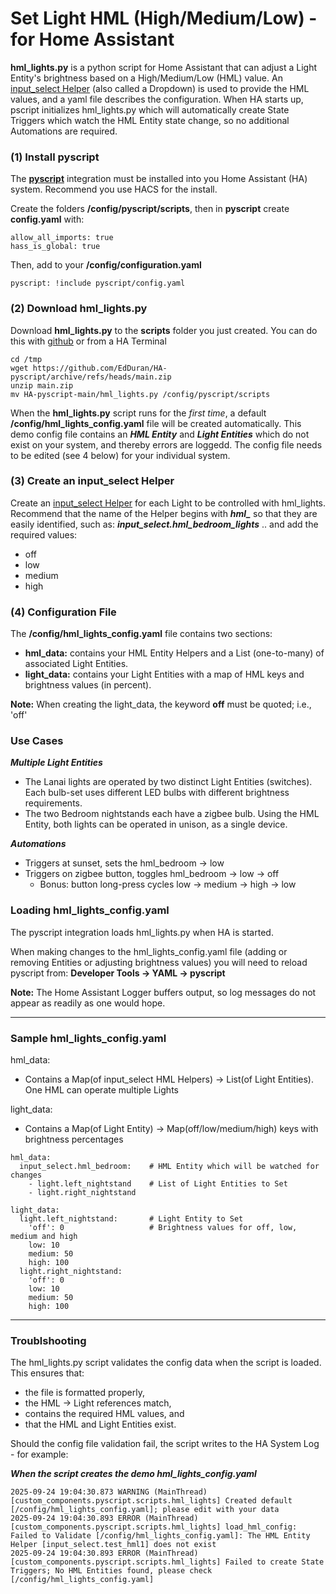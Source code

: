 # Set Light HML (High/Medium/Low) - for Home Assistant

**hml_lights.py** is a python script for Home Assistant that can adjust a Light Entity's
brightness based on a High/Medium/Low (HML) value. An [input_select Helper](https://www.home-assistant.io/integrations/input_select/)
(also called a Dropdown) is used to provide the HML values, and a yaml file describes the configuration.
When HA starts up, pscript initializes hml_lights.py which will automatically create State Triggers
which watch the HML Entity state change, so no additional Automations are required.

### (1) Install pyscript
The [**pyscript**](https://hacs-pyscript.readthedocs.io/en/stable/index.html) integration
must be installed into you Home Assistant (HA) system. Recommend you use HACS for the install.

Create the folders **/config/pyscript/scripts**, then in **pyscript** create **config.yaml** with:
```
allow_all_imports: true
hass_is_global: true
```
Then, add to your **/config/configuration.yaml**
```
pyscript: !include pyscript/config.yaml
```

### (2) Download hml_lights.py

Download **hml_lights.py** to the **scripts** folder you just created. You can do this
with [github](https://github.com/EdDuran/HA-pyscript) or from a HA Terminal
```
cd /tmp
wget https://github.com/EdDuran/HA-pyscript/archive/refs/heads/main.zip
unzip main.zip
mv HA-pyscript-main/hml_lights.py /config/pyscript/scripts
```
When the **hml_lights.py** script runs for the _first time_, a default **/config/hml_lights_config.yaml**
file will be created automatically. This demo config file contains an ***HML Entity*** and ***Light Entities***
which do not exist on your system, and thereby errors are loggedd. The config file needs to be edited
(see 4 below) for your individual system.

### (3) Create an input_select Helper
Create an [input_select Helper](https://www.home-assistant.io/integrations/input_select/) for each Light to
be controlled with hml_lights. Recommend that the name of the Helper begins with ***hml_*** so that they are
easily identified, such as: ***input_select.hml_bedroom_lights*** .. and add the required values:
- off
- low
- medium
- high

### (4) Configuration File
The **/config/hml_lights_config.yaml** file contains two sections:
- **hml_data:** contains your HML Entity Helpers and a List (one-to-many) of associated Light Entities.
- **light_data:** contains your Light Entities with a map of HML keys and brightness values (in percent).

**Note:** When creating the light_data, the keyword **off** must be quoted; i.e., 'off'

### Use Cases
***Multiple Light Entities***
- The Lanai lights are operated by two distinct Light Entities (switches). Each bulb-set uses different LED bulbs with different brightness requirements.
- The two Bedroom nightstands each have a zigbee bulb. Using the HML Entity, both lights can be operated in unison, as a single device.

***Automations***
- Triggers at sunset, sets the hml_bedroom -> low
- Triggers on zigbee button, toggles hml_bedroom -> low -> off
  - Bonus: button long-press cycles low -> medium -> high -> low

### Loading hml_lights_config.yaml
The pyscript integration loads hml_lights.py when HA is started.

When making changes to the hml_lights_config.yaml file (adding or removing Entities or adjusting
brightness values) you will need to reload pyscript from: **Developer Tools -> YAML -> pyscript**

**Note:** The Home Assistant Logger buffers output, so log messages do not appear as readily as one would hope.

-----

### Sample hml_lights_config.yaml

hml_data:
- Contains a Map(of input_select HML Helpers) -> List(of Light Entities). One HML can operate multiple Lights

light_data:
- Contains a Map(of Light Entity) -> Map(off/low/medium/high) keys with brightness percentages
```
hml_data:
  input_select.hml_bedroom:    # HML Entity which will be watched for changes
    - light.left_nightstand    # List of Light Entities to Set
    - light.right_nightstand

light_data:
  light.left_nightstand:       # Light Entity to Set
    'off': 0                   # Brightness values for off, low, medium and high
    low: 10
    medium: 50
    high: 100
  light.right_nightstand:
    'off': 0
    low: 10
    medium: 50
    high: 100
```
-----

### Troublshooting

The hml_lights.py script validates the config data when the script is loaded. This ensures
that:
- the file is formatted properly,
- the HML -> Light references match,
- contains the required HML values, and
- that the HML and Light Entities exist.

Should the config file validation fail, the script writes to the HA System Log - for example:

***When the script creates the demo hml_lights_config.yaml***
```
2025-09-24 19:04:30.873 WARNING (MainThread) [custom_components.pyscript.scripts.hml_lights] Created default [/config/hml_lights_config.yaml]; please edit with your data
2025-09-24 19:04:30.893 ERROR (MainThread) [custom_components.pyscript.scripts.hml_lights] load_hml_config: Failed to Validate [/config/hml_lights_config.yaml]: The HML Entity Helper [input_select.test_hml1] does not exist
2025-09-24 19:04:30.893 ERROR (MainThread) [custom_components.pyscript.scripts.hml_lights] Failed to create State Triggers; No HML Entities found, please check [/config/hml_lights_config.yaml]
```
